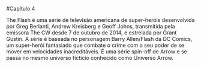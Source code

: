 #Capítulo 4

The Flash é uma série de televisão americana de super-heróis desenvolvida por Greg Berlanti, Andrew Kreisberg e Geoff Johns, transmitida pela emissora The CW desde 7 de outubro de 2014, e estrelada por Grant Gustin. A série é baseada no personagem Barry Allen/Flash da DC Comics, um super-herói fantasiado que combate o crime com o seu poder de se mover em velocidades inacreditáveis. É uma série spin-off de Arrow e se passa no mesmo universo fictício conhecido como Universo Arrow.